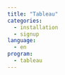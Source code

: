 ```yaml
---
title: "Tableau"
categories: 
  - installation
  - signup
language:
  - en
program:
  - tableau
---
```

